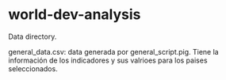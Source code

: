 # world-dev-analysis
Data directory.

general_data.csv: data generada por general_script.pig. Tiene la información de los indicadores y sus valrioes para los paises seleccionados.